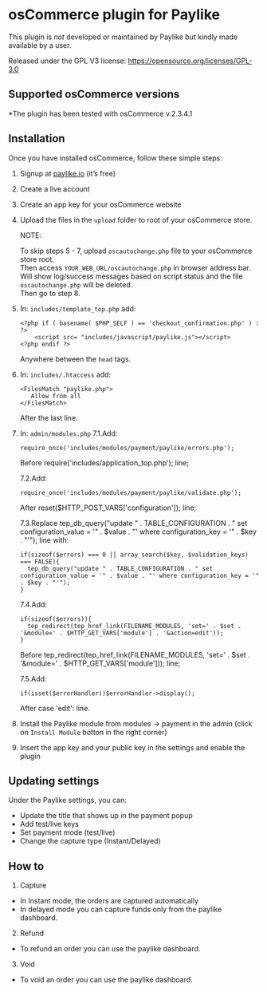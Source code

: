# osCommerce plugin for Paylike

This plugin is *not* developed or maintained by Paylike but kindly made
available by a user.

Released under the GPL V3 license: https://opensource.org/licenses/GPL-3.0


## Supported osCommerce versions

*The plugin has been tested with osCommerce v.2.3.4.1

## Installation

 Once you have installed osCommerce, follow these simple steps:
  1. Signup at [paylike.io](https://paylike.io) (it’s free)
  2. Create a live account
  3. Create an app key for your osCommerce website
  4. Upload the files in the `upload` folder to root of your osCommerce store.

      NOTE:

      To skip steps 5 - 7, upload `oscautochange.php` file to your osCommerce store root.\
      Then access `YOUR_WEB_URL/oscautochange.php` in browser address bar.\
      Will show log/success messages based on script status and the file `oscautochange.php` will be deleted.\
      Then go to step 8.

  5. In: `includes/template_top.php` add:
      ```
      <?php if ( basename( $PHP_SELF ) == 'checkout_confirmation.php' ) : ?>
          <script src= "includes/javascript/paylike.js"></script>
      <?php endif ?>
      ```
     Anywhere between the `head` tags.
  6. In: `includes/.htaccess` add:
      ```
      <FilesMatch "paylike.php">
         Allow from all
      </FilesMatch>
      ```
      After the last line.
  7. In: `admin/modules.php`
      7.1.Add:
      ```
      require_once('includes/modules/payment/paylike/errors.php');
      ```
      Before require('includes/application_top.php'); line;

      7.2.Add:
      ```
      require_once('includes/modules/payment/paylike/validate.php');
      ```
      After reset($HTTP_POST_VARS['configuration']); line;

      7.3.Replace tep_db_query("update " . TABLE_CONFIGURATION . " set configuration_value = '" . $value . "' where configuration_key = '" . $key . "'"); line with:
      ```
      if(sizeof($errors) === 0 || array_search($key, $validation_keys) === FALSE){
        tep_db_query("update " . TABLE_CONFIGURATION . " set configuration_value = '" . $value . "' where configuration_key = '" . $key . "'");
      }
      ```

      7.4.Add:
      ```
      if(sizeof($errors)){
        tep_redirect(tep_href_link(FILENAME_MODULES, 'set=' . $set . '&module=' . $HTTP_GET_VARS['module'] . '&action=edit'));
      }
      ```
      Before tep_redirect(tep_href_link(FILENAME_MODULES, 'set=' . $set . '&module=' . $HTTP_GET_VARS['module'])); line;

      7.5.Add:
      ```
      if(isset($errorHandler))$errorHandler->display();
      ```
      After case 'edit': line.
  8. Install the Paylike module from modules -> payment in the admin (click on `Install Module` botton in the right corner)
  9. Insert the app key and your public key in the settings and enable the plugin

## Updating settings

Under the Paylike settings, you can:
 * Update the title that shows up in the payment popup
 * Add test/live keys
 * Set payment mode (test/live)
 * Change the capture type (Instant/Delayed)

 ## How to

 1. Capture
 * In Instant mode, the orders are captured automatically
 * In delayed mode you can capture funds only from the paylike dashboard.
 2. Refund
   * To refund an order you can use the paylike dashboard.
 3. Void
   * To void an order you can use the paylike dashboard.
